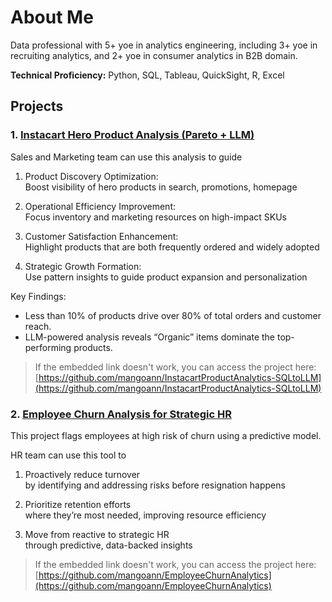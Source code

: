 # About Me
Data professional with 5+ yoe in analytics engineering, including 3+ yoe in recruiting analytics, and 2+ yoe in consumer analytics in B2B domain.

**Technical Proficiency:** Python, SQL, Tableau, QuickSight, R, Excel
## Projects
### 1. [Instacart Hero Product Analysis (Pareto + LLM)](https://github.com/mangoann/InstacartProductAnalytics-SQLtoLLM)

Sales and Marketing team can use this analysis to guide 
1. Product Discovery Optimization:  
Boost visibility of hero products in search, promotions, homepage

2. Operational Efficiency Improvement:  
Focus inventory and marketing resources on high-impact SKUs

3. Customer Satisfaction Enhancement:  
Highlight products that are both frequently ordered and widely adopted

4. Strategic Growth Formation:  
Use pattern insights to guide product expansion and personalization

Key Findings:  
- Less than 10% of products drive over 80% of total orders and customer reach.  
- LLM-powered analysis reveals “Organic” items dominate the top-performing products.

>If the embedded link doesn't work, you can access the project here: [https://github.com/mangoann/InstacartProductAnalytics-SQLtoLLM](https://github.com/mangoann/InstacartProductAnalytics-SQLtoLLM)

### 2. [Employee Churn Analysis for Strategic HR](https://github.com/mangoann/EmployeeChurnAnalytics)

This project flags employees at high risk of churn using a predictive model.  

HR team can use this tool to
1. Proactively reduce turnover  
by identifying and addressing risks before resignation happens

2. Prioritize retention efforts  
where they’re most needed, improving resource efficiency

3. Move from reactive to strategic HR  
through predictive, data-backed insights

>If the embedded link doesn't work, you can access the project here: [https://github.com/mangoann/EmployeeChurnAnalytics](https://github.com/mangoann/EmployeeChurnAnalytics)




